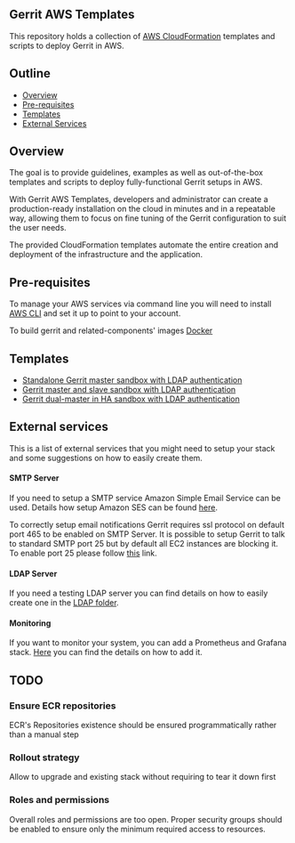 ## Gerrit AWS Templates
This repository holds a collection of [AWS CloudFormation](https://aws.amazon.com/cloudformation/)
templates and scripts to deploy Gerrit in AWS.

## Outline

- [Overview](#overview)
- [Pre-requisites](#pre-requisites)
- [Templates](#templates)
- [External Services](#external-services)

## Overview

The goal is to provide guidelines, examples as well as out-of-the-box templates and scripts to deploy fully-functional
Gerrit setups in AWS.

With Gerrit AWS Templates, developers and administrator can create a production-ready
installation on the cloud in minutes and in a repeatable way, allowing them
to focus on fine tuning of the Gerrit configuration to suit the user needs.

The provided CloudFormation templates automate the entire creation and deployment
of the infrastructure and the application.

## Pre-requisites

To manage your AWS services via command line you will need to install
[AWS CLI](https://aws.amazon.com/cli/) and set it up to point to your account.

To build gerrit and related-components' images
[Docker](https://www.docker.com/)

## Templates

* [Standalone Gerrit master sandbox with LDAP authentication](/single-master/README.md)
* [Gerrit master and slave sandbox with LDAP authentication](/master-slave/README.md)
* [Gerrit dual-master in HA sandbox with LDAP authentication](/dual-master/README.md)

## External services

This is a list of external services that you might need to setup your stack and some suggestions
on how to easily create them.

#### SMTP Server

If you need to setup a SMTP service Amazon Simple Email Service can be used.
Details how setup Amazon SES can be found [here](https://docs.aws.amazon.com/ses/latest/DeveloperGuide/send-email-set-up.html).

To correctly setup email notifications Gerrit requires ssl protocol on default port 465 to
be enabled on SMTP Server. It is possible to setup Gerrit to talk to standard SMTP port 25
but by default all EC2 instances are blocking it. To enable port 25 please follow [this](https://aws.amazon.com/premiumsupport/knowledge-center/ec2-port-25-throttle/) link.

#### LDAP Server

If you need a testing LDAP server you can find details on how to easily
create one in the [LDAP folder](ldap/README.md).

#### Monitoring

If you want to monitor your system, you can add a Prometheus and Grafana stack.
[Here](monitoring/README.md) you can find the details on how to add it.

## TODO

### Ensure ECR repositories

ECR's Repositories existence should be ensured programmatically rather than a manual step

### Rollout strategy

Allow to upgrade and existing stack without requiring to tear it down first

### Roles and permissions

Overall roles and permissions are too open. Proper security groups should be enabled to ensure only
the minimum required access to resources.

